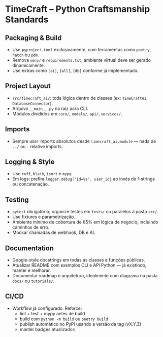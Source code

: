# TimeCraft – Python Craftsmanship Standards

## Packaging & Build
- Use `pyproject.toml` exclusivamente, com ferramentas como `poetry`, `hatch` ou `pdm`.
- Remova `venv/` e `requirements.txt`; ambiente virtual deve ser gerado dinamicamente.
- Use extras como `[ai]`, `[all]`, `[db]` conforme já implementado.

## Project Layout
- `src/timecraft_ai/`: toda lógica dentro de classes (ex: `TimeCraftAI`, `DatabaseConnector`).
- Arquivo `__main__.py` na raiz para CLI.
- Módulos divididos em `core/`, `models/`, `api/`, `services/`.

## Imports
- Sempre usar imports absolutos desde `timecraft_ai.module` — nada de `../` ou `.` relative imports.

## Logging & Style
- Use `ruff`, `black`, `isort` e `mypy`.
- Em logs: prefira `logger.debug("id=%s", user_id)` ao invés de f-strings ou concatenação.

## Testing
- `pytest` obrigatório; organize testes em `tests/` ou paralelos à pasta `src/`.
- Use fixtures e parametrização.
- Ambiente mínimo de cobertura de 85% em lógica de negócio, incluindo caminhos de erro.
- Mockar chamadas de webhook, DB e AI.

## Documentation
- Google-style docstrings em todas as classes e funções públicas.
- Atualizar README com exemplos CLI e API Python — já existindo, manter e melhorar.
- Documentar roadmap e arquitetura, idealmente com diagrama na pasta `docs/` ou `tutorials/`.

## CI/CD
- Workflow já configurado. Reforce:
  - lint + test + mypy antes de build
  - build com `python -m build` ou `poetry build`
  - publish automático no PyPI usando a versão da tag (vX.Y.Z)
  - manter badges atualizados

